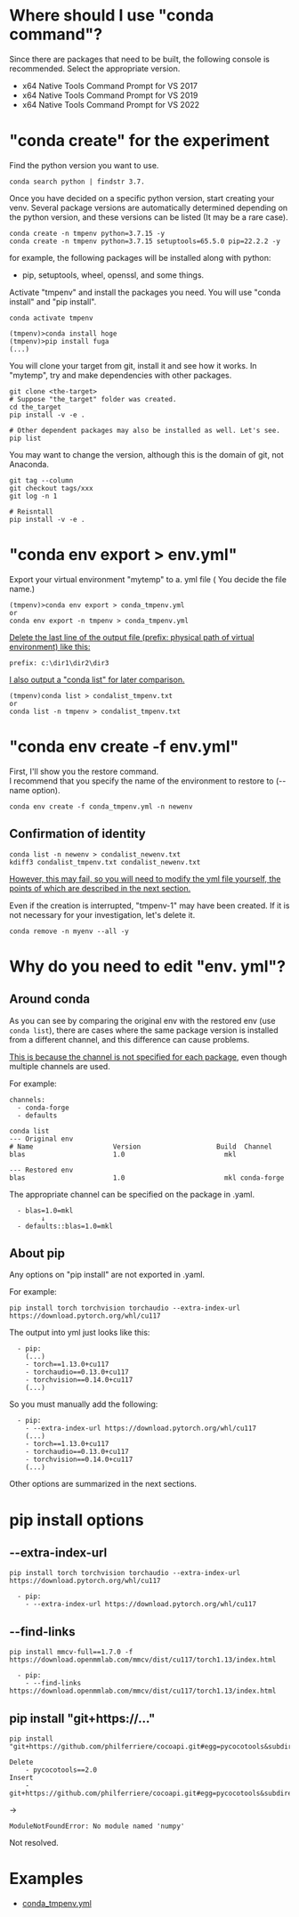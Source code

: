 # Where should I use "conda command"?
Since there are packages that need to be built, the following console is recommended. Select the appropriate version.

- x64 Native Tools Command Prompt for VS 2017
- x64 Native Tools Command Prompt for VS 2019
- x64 Native Tools Command Prompt for VS 2022

# "conda create" for the experiment
Find the python version you want to use.
```
conda search python | findstr 3.7.
```
Once you have decided on a specific python version, start creating your venv. Several package versions are automatically determined depending on the python version, and these versions can be listed (It may be a rare case).
```
conda create -n tmpenv python=3.7.15 -y
conda create -n tmpenv python=3.7.15 setuptools=65.5.0 pip=22.2.2 -y
```
for example, the following packages will be installed along with python:
 - pip, setuptools, wheel, openssl, and some things.



Activate "tmpenv" and install the packages you need. You will use "conda install" and "pip install".
```
conda activate tmpenv

(tmpenv)>conda install hoge
(tmpenv)>pip install fuga
(...)
```

You will clone your target from git, install it and see how it works. In "mytemp", try and make dependencies with other packages.
```
git clone <the-target>
# Suppose "the_target" folder was created.
cd the_target
pip install -v -e .

# Other dependent packages may also be installed as well. Let's see.
pip list
```
You may want to change the version, although this is the domain of git, not Anaconda.
```
git tag --column
git checkout tags/xxx
git log -n 1

# Reisntall
pip install -v -e .
```

# "conda env export > env.yml"
Export your virtual environment "mytemp" to a. yml file (
You decide the file name.)
```
(tmpenv)>conda env export > conda_tmpenv.yml
or
conda env export -n tmpenv > conda_tmpenv.yml
```

<ins>Delete the last line of the output file (prefix: physical path of virtual environment) like this:</ins>
```
prefix: c:\dir1\dir2\dir3
```

<ins>I also output a "conda list" for later comparison.</ins>
```
(tmpenv)conda list > condalist_tmpenv.txt
or
conda list -n tmpenv > condalist_tmpenv.txt
```

# "conda env create -f env.yml"
First, I'll show you the restore command.  
I recommend that you specify the name of the environment to restore to (--name option).
```
conda env create -f conda_tmpenv.yml -n newenv
```

## Confirmation of identity
```
conda list -n newenv > condalist_newenv.txt
kdiff3 condalist_tmpenv.txt condalist_newenv.txt
```

<ins>However, this may fail, so you will need to modify the yml file yourself, the points of which are described in the next section.</ins>

Even if the creation is interrupted, "tmpenv-1" may have been created. If it is not necessary for your investigation, let's delete it.
```
conda remove -n myenv --all -y
```

# Why do you need to edit "env. yml"?
## Around conda
As you can see by comparing the original env with the restored env (use `conda list`), there are cases where the same package version is installed from a different channel, and this difference can cause problems.

<ins>This is because the channel is not specified for each package</ins>, even though multiple channels are used.

For example:
```
channels:
  - conda-forge
  - defaults
```
```
conda list
--- Original env
# Name                    Version                   Build  Channel
blas                      1.0                         mkl

--- Restored env
blas                      1.0                         mkl conda-forge
```
The appropriate channel can be specified on the package in .yaml.
```
  - blas=1.0=mkl
        ↓
  - defaults::blas=1.0=mkl
```

## About pip
Any options on "pip install" are not exported in .yaml.

For example:
```
pip install torch torchvision torchaudio --extra-index-url https://download.pytorch.org/whl/cu117
```
The output into yml just looks like this:
```
  - pip:
    (...)
    - torch==1.13.0+cu117
    - torchaudio==0.13.0+cu117
    - torchvision==0.14.0+cu117
    (...)
```
So you must manually add the following:
```
  - pip:
    - --extra-index-url https://download.pytorch.org/whl/cu117
    (...)
    - torch==1.13.0+cu117
    - torchaudio==0.13.0+cu117
    - torchvision==0.14.0+cu117
    (...)
```
Other options are summarized in the next sections.

# pip install options

## --extra-index-url
```
pip install torch torchvision torchaudio --extra-index-url https://download.pytorch.org/whl/cu117
```
```
  - pip:
    - --extra-index-url https://download.pytorch.org/whl/cu117
```
## --find-links
```
pip install mmcv-full==1.7.0 -f https://download.openmmlab.com/mmcv/dist/cu117/torch1.13/index.html
```
```
  - pip:
    - --find-links https://download.openmmlab.com/mmcv/dist/cu117/torch1.13/index.html
```
## pip install "git+https://..."

```
pip install "git+https://github.com/philferriere/cocoapi.git#egg=pycocotools&subdirectory=PythonAPI"
```

```
Delete
    - pycocotools==2.0
Insert
    - git+https://github.com/philferriere/cocoapi.git#egg=pycocotools&subdirectory=PythonAPI
```
->
```
ModuleNotFoundError: No module named 'numpy'
```
Not resolved.

# Examples
- [conda_tmpenv.yml](./conda_tmpenv.yml)